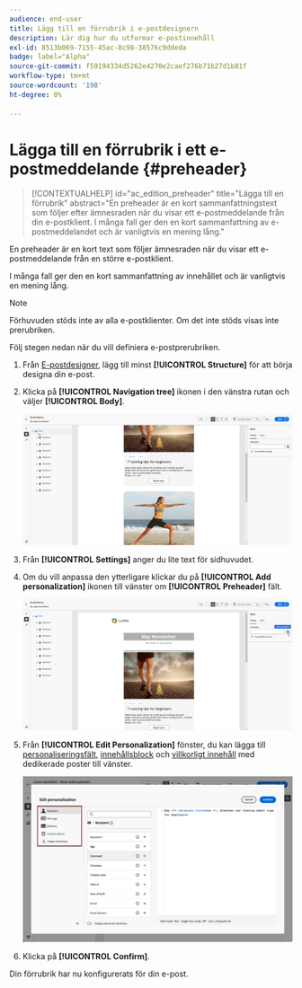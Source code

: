 ```yaml
---
audience: end-user
title: Lägg till en förrubrik i e-postdesignern
description: Lär dig hur du utformar e-postinnehåll
exl-id: 8513b069-7155-45ac-8c98-38576c9ddeda
badge: label="Alpha"
source-git-commit: f59194334d5262e4270e2caef276b71b27d1b81f
workflow-type: tm+mt
source-wordcount: '198'
ht-degree: 0%

---
```


# Lägga till en förrubrik i ett e-postmeddelande {#preheader}

>[!CONTEXTUALHELP]
>id="ac_edition_preheader"
>title="Lägga till en förrubrik"
>abstract="En preheader är en kort sammanfattningstext som följer efter ämnesraden när du visar ett e-postmeddelande från din e-postklient. I många fall ger den en kort sammanfattning av e-postmeddelandet och är vanligtvis en mening lång."

En preheader är en kort text som följer ämnesraden när du visar ett e-postmeddelande från en större e-postklient.

I många fall ger den en kort sammanfattning av innehållet och är vanligtvis en mening lång.

>[!NOTE]
>
>Förhuvuden stöds inte av alla e-postklienter. Om det inte stöds visas inte prerubriken.

Följ stegen nedan när du vill definiera e-postprerubriken.

1. Från [E-postdesigner](create-email-content.md), lägg till minst **[!UICONTROL Structure]** för att börja designa din e-post.

1. Klicka på **[!UICONTROL Navigation tree]** ikonen i den vänstra rutan och väljer **[!UICONTROL Body]**.

   ![](assets/preheader_body.png)

1. Från **[!UICONTROL Settings]** anger du lite text för sidhuvudet.

1. Om du vill anpassa den ytterligare klickar du på **[!UICONTROL Add personalization]** ikonen till vänster om **[!UICONTROL Preheader]** fält.

   ![](assets/preheader_body_settings.png)

1. Från **[!UICONTROL Edit Personalization]** fönster, du kan lägga till [personaliseringsfält](../personalization/personalize.md), [innehållsblock](../personalization/content-blocks.md) och [villkorligt innehåll](../personalization/conditions.md) med dedikerade poster till vänster.

   ![](assets/preheader_body_personalization.png)

1. Klicka på **[!UICONTROL Confirm]**.

Din förrubrik har nu konfigurerats för din e-post.
